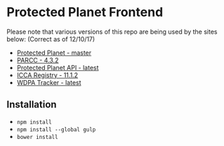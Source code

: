 # Protected Planet Frontend

Please note that various versions of this repo are being used by the sites below:
(Correct as of 12/10/17)

- [Protected Planet - master](https://github.com/unepwcmc/ProtectedPlanet)
- [PARCC - 4.3.2](https://github.com/unepwcmc/parcc)
- [Protected Planet API - latest](https://github.com/unepwcmc/protectedplanet-api)
- [ICCA Registry - 11.1.2](https://github.com/unepwcmc/icca-registry)
- [WDPA Tracker - latest](https://github.com/unepwcmc/wdpa-tracker)

## Installation

- `npm install`
- `npm install --global gulp`
- `bower install`

